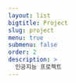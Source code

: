 ```yaml
---
layout: list
bigtitle: Project
slug: project
menu: true
submenu: false
order: 2
description: >
  인공지능 프로젝트
---
```

